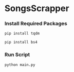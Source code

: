 # SongsScrapper

### Install Required Packages

```bash
pip install tqdm
```

```bash
pip install bs4
```

### Run Script

```bash
python main.py
```